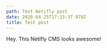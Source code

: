 ```yaml
---
path: Test Netifly post
date: 2020-04-25T17:33:37.979Z
title: Test post
---
```

Hey. This Netifly CMS looks awesome!